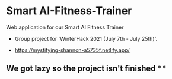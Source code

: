 # Smart AI-Fitness-Trainer
Web application for our Smart AI Fitness Trainer
 
 - Group project for 'WinterHack 2021 (July 7th - July 25th)'.

- https://mystifying-shannon-a5735f.netlify.app/
## We got lazy so the project isn't finished **
